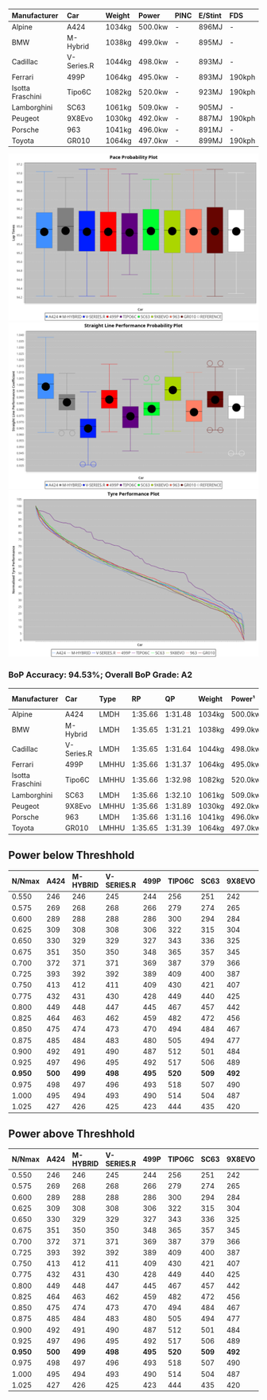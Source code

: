| Manufacturer     | Car        | Weight | Power   | PINC    | E/Stint | FDS     |
|:-|:-|:-|:-|:-|:-|:-|
| Alpine           | A424       | 1034kg | 500.0kw |    -    | 896MJ   |    -    |
| BMW              | M-Hybrid   | 1038kg | 499.0kw |    -    | 895MJ   |    -    |
| Cadillac         | V-Series.R | 1044kg | 498.0kw |    -    | 893MJ   |    -    |
| Ferrari          | 499P       | 1064kg | 495.0kw |    -    | 893MJ   | 190kph  |
| Isotta Fraschini | Tipo6C     | 1082kg | 520.0kw |    -    | 923MJ   | 190kph  |
| Lamborghini      | SC63       | 1061kg | 509.0kw |    -    | 905MJ   |    -    |
| Peugeot          | 9X8Evo     | 1030kg | 492.0kw |    -    | 887MJ   | 190kph  |
| Porsche          | 963        | 1041kg | 496.0kw |    -    | 891MJ   |    -    |
| Toyota           | GR010      | 1064kg | 497.0kw |    -    | 899MJ   | 190kph  |

![PACECHART](./IMG/AUTO.png)
![STRAIGHTLINEPERFORMANCECHART](./IMG/AUTO_sp.png)
![TYREPERFORMANCECHART](./IMG/AUTO_tw.png)

### BoP Accuracy: 94.53%; Overall BoP Grade: A2
| Manufacturer     | Car        | Type  | RP      | QP      | Weight | Power¹  | Threshhold | PINC    | Power²   | E/Stint | AVG Vmax  | FDS     | RDLC | L/Stint | BOP-Grade | Model Accuracy | Model Points | Match%  | SimDiff |
|:-|:-|:-|:-|:-|:-|:-|:-|:-|:-|:-|:-|:-|:-|:-|:-|:-|:-|:-|:-|
| Alpine           | A424       | LMDH  | 1:35.66 | 1:31.48 | 1034kg | 500.0kw | 0.0kph     |    -    | 500.00kw |  896MJ  | 311.20kph |    -    | 1.02 | 37      | ~A1       | 99.61%         | 762          | 98.79%  | ±0.05s  |
| BMW              | M-Hybrid   | LMDH  | 1:35.65 | 1:31.21 | 1038kg | 499.0kw | 0.0kph     |    -    | 499.00kw |  895MJ  | 308.73kph |    -    | 1.02 | 37      | ~A1       | 100.00%        | 1826         | 96.57%  | ±0.22s  |
| Cadillac         | V-Series.R | LMDH  | 1:35.65 | 1:31.64 | 1044kg | 498.0kw | 0.0kph     |    -    | 498.00kw |  893MJ  | 305.06kph |    -    | 1.02 | 37      | ~A1       | 99.00%         | 3184         | 100.00% | ±0.55s  |
| Ferrari          | 499P       | LMHHU | 1:35.66 | 1:31.37 | 1064kg | 495.0kw | 0.0kph     |    -    | 495.00kw |  893MJ  | 307.34kph | 190kph  | 1.02 | 37      | ~A1       | 98.07%         | 3550         | 100.00% | ±0.22s  |
| Isotta Fraschini | Tipo6C     | LMHHU | 1:35.66 | 1:32.98 | 1082kg | 520.0kw | 0.0kph     |    -    | 520.00kw |  923MJ  | 307.18kph | 190kph  | 1.02 | 37      | +D1       | 96.81%         | 91           | 65.71%  | ±0.07s  |
| Lamborghini      | SC63       | LMDH  | 1:35.66 | 1:32.10 | 1061kg | 509.0kw | 0.0kph     |    -    | 509.00kw |  905MJ  | 307.57kph |    -    | 1.02 | 37      | ~A1       | 100.00%        | 529          | 95.98%  | ±0.07s  |
| Peugeot          | 9X8Evo     | LMHHU | 1:35.66 | 1:31.89 | 1030kg | 492.0kw | 0.0kph     |    -    | 492.00kw |  887MJ  | 310.07kph | 190kph  | 1.02 | 37      | +A2       | 99.21%         | 377          | 93.69%  | ±0.26s  |
| Porsche          | 963        | LMDH  | 1:35.66 | 1:31.16 | 1041kg | 496.0kw | 0.0kph     |    -    | 496.00kw |  891MJ  | 307.15kph |    -    | 1.02 | 37      | ~A1       | 99.96%         | 10176        | 100.00% | ±0.33s  |
| Toyota           | GR010      | LMHHU | 1:35.65 | 1:31.39 | 1064kg | 497.0kw | 0.0kph     |    -    | 497.00kw |  899MJ  | 307.33kph | 190kph  | 1.02 | 37      | ~A1       | 99.95%         | 5509         | 100.00% | ±0.07s  |

## Power below Threshhold
| N/Nmax    | A424    | M-HYBRID | V-SERIES.R | 499P    | TIPO6C  | SC63    | 9X8EVO  | 963     | GR010   |
|:-|:-|:-|:-|:-|:-|:-|:-|:-|:-|
|  0.550    |  246    |  246     |  245       |  244    |  256    |  251    |  242    |  244    |  245    |
|  0.575    |  269    |  268     |  268       |  266    |  279    |  274    |  265    |  267    |  267    |
|  0.600    |  289    |  288     |  288       |  286    |  300    |  294    |  284    |  287    |  287    |
|  0.625    |  309    |  308     |  308       |  306    |  322    |  315    |  304    |  307    |  307    |
|  0.650    |  330    |  329     |  329       |  327    |  343    |  336    |  325    |  327    |  328    |
|  0.675    |  351    |  350     |  350       |  348    |  365    |  357    |  345    |  348    |  349    |
|  0.700    |  372    |  371     |  371       |  369    |  387    |  379    |  366    |  369    |  370    |
|  0.725    |  393    |  392     |  392       |  389    |  409    |  400    |  387    |  390    |  391    |
|  0.750    |  413    |  412     |  411       |  409    |  430    |  421    |  407    |  410    |  411    |
|  0.775    |  432    |  431     |  430       |  428    |  449    |  440    |  425    |  429    |  429    |
|  0.800    |  449    |  448     |  447       |  445    |  467    |  457    |  442    |  445    |  446    |
|  0.825    |  464    |  463     |  462       |  459    |  482    |  472    |  456    |  460    |  461    |
|  0.850    |  475    |  474     |  473       |  470    |  494    |  484    |  467    |  471    |  472    |
|  0.875    |  485    |  484     |  483       |  480    |  505    |  494    |  477    |  481    |  482    |
|  0.900    |  492    |  491     |  490       |  487    |  512    |  501    |  484    |  488    |  489    |
|  0.925    |  497    |  496     |  495       |  492    |  517    |  506    |  489    |  493    |  494    |
| **0.950** | **500** | **499**  | **498**    | **495** | **520** | **509** | **492** | **496** | **497** |
|  0.975    |  498    |  497     |  496       |  493    |  518    |  507    |  490    |  494    |  495    |
|  1.000    |  495    |  494     |  493       |  490    |  514    |  504    |  487    |  491    |  492    |
|  1.025    |  427    |  426     |  425       |  423    |  444    |  435    |  420    |  424    |  424    |

## Power above Threshhold
| N/Nmax    | A424    | M-HYBRID | V-SERIES.R | 499P    | TIPO6C  | SC63    | 9X8EVO  | 963     | GR010   |
|:-|:-|:-|:-|:-|:-|:-|:-|:-|:-|
|  0.550    |  246    |  246     |  245       |  244    |  256    |  251    |  242    |  244    |  245    |
|  0.575    |  269    |  268     |  268       |  266    |  279    |  274    |  265    |  267    |  267    |
|  0.600    |  289    |  288     |  288       |  286    |  300    |  294    |  284    |  287    |  287    |
|  0.625    |  309    |  308     |  308       |  306    |  322    |  315    |  304    |  307    |  307    |
|  0.650    |  330    |  329     |  329       |  327    |  343    |  336    |  325    |  327    |  328    |
|  0.675    |  351    |  350     |  350       |  348    |  365    |  357    |  345    |  348    |  349    |
|  0.700    |  372    |  371     |  371       |  369    |  387    |  379    |  366    |  369    |  370    |
|  0.725    |  393    |  392     |  392       |  389    |  409    |  400    |  387    |  390    |  391    |
|  0.750    |  413    |  412     |  411       |  409    |  430    |  421    |  407    |  410    |  411    |
|  0.775    |  432    |  431     |  430       |  428    |  449    |  440    |  425    |  429    |  429    |
|  0.800    |  449    |  448     |  447       |  445    |  467    |  457    |  442    |  445    |  446    |
|  0.825    |  464    |  463     |  462       |  459    |  482    |  472    |  456    |  460    |  461    |
|  0.850    |  475    |  474     |  473       |  470    |  494    |  484    |  467    |  471    |  472    |
|  0.875    |  485    |  484     |  483       |  480    |  505    |  494    |  477    |  481    |  482    |
|  0.900    |  492    |  491     |  490       |  487    |  512    |  501    |  484    |  488    |  489    |
|  0.925    |  497    |  496     |  495       |  492    |  517    |  506    |  489    |  493    |  494    |
| **0.950** | **500** | **499**  | **498**    | **495** | **520** | **509** | **492** | **496** | **497** |
|  0.975    |  498    |  497     |  496       |  493    |  518    |  507    |  490    |  494    |  495    |
|  1.000    |  495    |  494     |  493       |  490    |  514    |  504    |  487    |  491    |  492    |
|  1.025    |  427    |  426     |  425       |  423    |  444    |  435    |  420    |  424    |  424    |
